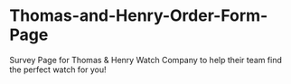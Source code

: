 # Thomas-and-Henry-Order-Form-Page
Survey Page for Thomas &amp; Henry Watch Company to help their team find the perfect watch for you!
